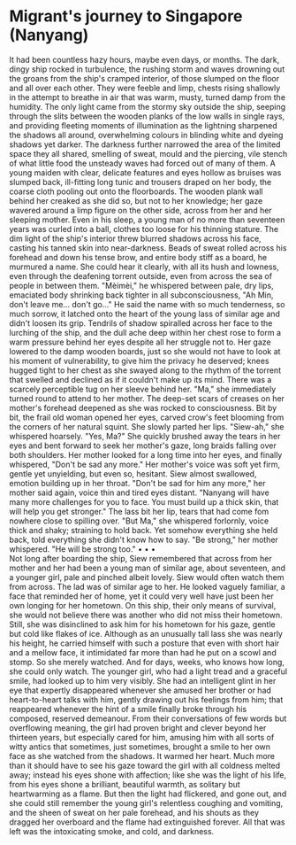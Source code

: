 # Migrant's journey to Singapore (Nanyang) 
 It had been countless hazy hours, maybe even days, or months. The dark, dingy ship rocked in turbulence, the rushing storm and waves drowning out the groans from the ship's cramped interior, of those slumped on the floor and all over each other. They were feeble and limp, chests rising shallowly in the attempt to breathe in air that was warm, musty, turned damp from the humidity. The only light came from the stormy sky outside the ship, seeping through the slits between the wooden planks of the low walls in single rays, and providing fleeting moments of illumination as the lightning sharpened the shadows all around, overwhelming colours in blinding white and dyeing shadows yet darker. The darkness further narrowed the area of the limited space they all shared, smelling of sweat, mould and the piercing, vile stench of what little food the unsteady waves had forced out of many of them. 
 A young maiden with clear, delicate features and eyes hollow as bruises was slumped back, ill-fitting long tunic and trousers draped on her body, the coarse cloth pooling out onto the floorboards. The wooden plank wall behind her creaked as she did so, but not to her knowledge; her gaze wavered around a limp figure on the other side, across from her and her sleeping mother. 
 Even in his sleep, a young man of no more than seventeen years was curled into a ball, clothes too loose for his thinning stature. The dim light of the ship's interior threw blurred shadows across his face, casting his tanned skin into near-darkness. Beads of sweat rolled across his forehead and down his tense brow, and entire body stiff as a board, he murmured a name. She could hear it clearly, with all its hush and lowness, even through the deafening torrent outside, even from across the sea of people in between them. 
 "Mèimèi," he whispered between pale, dry lips, emaciated body shrinking back tighter in all subconsciousness, "Ah Min, don't leave me... don't go..." 
 He said the name with so much tenderness, so much sorrow, it latched onto the heart of the young lass of similar age and didn't loosen its grip. Tendrils of shadow spiralled across her face to the lurching of the ship, and the dull ache deep within her chest rose to form a warm pressure behind her eyes despite all her struggle not to. Her gaze lowered to the damp wooden boards, just so she would not have to look at his moment of vulnerability, to give him the privacy he deserved; knees hugged tight to her chest as she swayed along to the rhythm of the torrent that swelled and declined as if it couldn't make up its mind. 
 There was a scarcely perceptible tug on her sleeve behind her. "Ma," she immediately turned round to attend to her mother. The deep-set scars of creases on her mother's forehead deepened as she was rocked to consciousness. Bit by bit, the frail old woman opened her eyes, carved crow's feet blooming from the corners of her natural squint. She slowly parted her lips. "Siew-ah," she whispered hoarsely. 
 "Yes, Ma?" She quickly brushed away the tears in her eyes and bent forward to seek her mother's gaze, long braids falling over both shoulders. 
 Her mother looked for a long time into her eyes, and finally whispered, "Don't be sad any more." 
 Her mother's voice was soft yet firm, gentle yet unyielding, but even so, hesitant. Siew almost swallowed, emotion building up in her throat. 
 "Don't be sad for him any more," her mother said again, voice thin and tired eyes distant. "Nanyang will have many more challenges for you to face. You must build up a thick skin, that will help you get stronger." 
 The lass bit her lip, tears that had come fom nowhere close to spilling over. "But Ma," she whispered forlornly, voice thick and shaky; straining to hold back. Yet somehow everything she held back, told everything she didn't know how to say. 
 "Be strong," her mother whispered. "He will be strong too." 
  •  •  •  
  Not long after boarding the ship, Siew remembered that across from her mother and her had been a young man of similar age, about seventeen, and a younger girl, pale and pinched albeit lovely. Siew would often watch them from across. 
  The lad was of similar age to her. He looked vaguely familiar, a face that reminded her of home, yet it could very well have just been her own longing for her hometown. On this ship, their only means of survival, she would not believe there was another who did not miss their hometown. 
 Still, she was disinclined to ask him for his hometown for his gaze, gentle but cold like flakes of ice. Although as an unusually tall lass she was nearly his height, he carried himself with such a posture that even with short hair and a mellow face, it intimidated far more than had he put on a scowl and stomp. 
 So she merely watched. And for days, weeks, who knows how long, she could only watch. 
 The younger girl, who had a light tread and a graceful smile, had looked up to him very visibly. She had an intelligent glint in her eye that expertly disappeared whenever she amused her brother or had heart-to-heart talks with him, gently drawing out his feelings from him; that reappeared whenever the hint of a smile finally broke through his composed, reserved demeanour. From their conversations of few words but overflowing meaning, the girl had proven bright and clever beyond her thirteen years, but especially cared for him, amusing him with all sorts of witty antics that sometimes, just sometimes, brought a smile to her own face as she watched from the shadows. 
 It warmed her heart. Much more than it should have to see his gaze toward the girl with all coldness melted away; instead his eyes shone with affection; like she was the light of his life, from his eyes shone a brilliant, beautiful warmth, as solitary but heartwarming as a flame. 
 But then the light had flickered, and gone out, and she could still remember the young girl's relentless coughing and vomiting, and the sheen of sweat on her pale forehead, and his shouts as they dragged her overboard and the flame had extinguished forever. All that was left was the intoxicating smoke, and cold, and darkness. 
